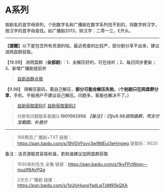 <h1>A系列</h1>
按剧名的首字母排列，个别数字名称广播剧在数字系列找不到的，将数字转汉字，按汉字的首字母查找。如广播剧2013，转汉字：二零一三，E开头。

------

【**提醒**】以下是包含所有资源的哈。最近核查的比较严，部分剧分享不出来，建议进网盘群获取。


【19.99】 进网盘群（**全部剧**）：1、全解压好的，可在线听；2、每日同步更新；3、新增广播剧提前听
>[自助进群点我](http://pay.tupianmima.com/ma.html)

【9.98】 得解压密码，需自己解压，**部分可能会解压失败**。(**个别剧只在网盘群分享**，手机、平板用户不建议自己解压。问题多，客服也解决不了。)

>[自助获取密码1](http://pay.tupianmima.com/p.php?8tp=t4.14178a37b998.pg1)|
[自助获取密码2](http://pay.tupianmima.com/p.php?8tp=s1.13473a116b998.pg1)

>付款有问题联系客服Q:**1901592956**
***【备注】：已fu9.98进网盘群，凭支付宝截图，补差价***

------

>188男团.广播剧+TXT
链接：https://pan.baidu.com/s/19VGVFovy3w9MEuj3eHmpeg
提取码：9525  

备注：该资源极其容易和谐，若和谐建议加网盘群获取
 
>1930来的先生.全集
链接：https://pan.baidu.com/s/1kyFPcWoxn--muzIf6AyPQg
 
 
>2次方.广播剧
链接：https://pan.baidu.com/s/1sUlyHuogYadLwTzM95kQXA